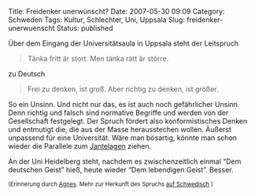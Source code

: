 Title: Freidenker unerwünscht?
Date: 2007-05-30 09:09
Category: Schweden
Tags: Kultur, Schlechter, Uni, Uppsala
Slug: freidenker-unerwuenscht
Status: published

Über dem Eingang der Universitätsaula in Uppsala steht der Leitspruch

> Tänka fritt är stort. Men tänka rätt är större.

zu Deutsch

> Frei zu denken, ist groß. Aber richtig zu denken, ist größer.

So ein Unsinn. Und nicht nur das, es ist auch noch gefährlicher Unsinn.
Denn richtig und falsch sind normative Begriffe und werden von der
Gesellschaft festgelegt. Der Spruch fördert also konformistisches Denken
und entmutigt die, die aus der Masse herausstechen wollen. Äußerst
unpassend für eine Universität. Wäre man bösartig, könnte man schon
wieder die Parallele zum
[Jantelagen](http://www.fiket.de/2006/05/07/wort-der-woche-jantelagen/)
ziehen.

An der Uni Heidelberg steht, nachdem es zwischenzeitlich einmal “Dem
deutschen Geist” hieß, heute wieder “Dem lebendigen Geist”. Besser.

<small>(Erinnerung durch [Agnes](http://salongen.de/notiser/?p=654).
Mehr zur Herkunft des Spruchs [auf
Schwedisch](http://www.faktoider.nu/thorild.html) )</small>

